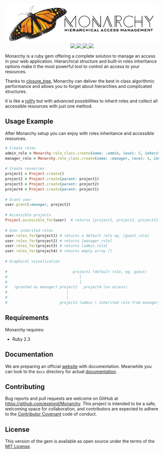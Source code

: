 <p align="center">
  <img src="monarchy.png?raw=true" alt="Sublime's custom image"/>
  <a href="https://travis-ci.org/Exelord/Monarchy">
    <img src="https://travis-ci.org/Exelord/Monarchy.svg?branch=master">
  </a>
  <a href="https://gemnasium.com/github.com/Exelord/Monarchy">
    <img src="https://gemnasium.com/badges/github.com/Exelord/Monarchy.svg">
  </a>
  <a href="https://gitter.im/Exelord/Monarchy?utm_source=badge&utm_medium=badge&utm_campaign=pr-badge">
    <img src="https://badges.gitter.im/Exelord/Monarchy.svg">
  </a>
  <a href="https://codeclimate.com/github/Exelord/Monarchy">
    <img src="https://codeclimate.com/github/Exelord/Monarchy/badges/gpa.svg">
  </a>
</p>

Monarchy is a ruby gem offering a complete solution to manage an access in your web application.
Hierarchical structure and built-in roles inheritance options make it the most powerful tool to control an access to your resources.

Thanks to [closure_tree](https://github.com/mceachen/closure_tree), Monarchy can deliver the best in class algorithmic performance and allows you to forget about hierarchies and complicated structures.

It is like a [rolify](https://github.com/RolifyCommunity/rolify) but with advanced possibilities to inherit roles and collect all accessible resources with just one method.

## Usage Example
After Monarchy setup you can enjoy with roles inheritance and accessible resources.

```ruby
# Create roles
admin_role = Monarchy.role_class.create(name: :admin, level: 5, inherited: true)
manager_role = Monarchy.role_class.create(name: :manager, level: 4, inherited_role: admin_role, inherited: true)

# Create resources
project1 = Project.create()
project2 = Project.create(parent: project1)
project3 = Project.create(parent: project2)
project4 = Project.create(parent: project1)

# Grant user
user.grant(:manager, project2)

# Accessible projects
Project.accessible_for(user)  # returns [project1, project2, project3]

# User inherited roles
user.roles_for(project1) # returns a default role eg. [guest_role]
user.roles_for(project2) # returns [manager_role]
user.roles_for(project3) # returns [admin_role]
user.roles_for(project4) # returns empty array []

# Graphical visualization

#                              project1 (default role, eg. guest)
#                                 |
#                                 |
#   (granted as manager) project2   project4 (no access)
#                           |
#                           |
#                        project3 (admin | inherited role from manager_role)
```

## Requirements
Monarchy requires:
  - Ruby 2.3

## Documentation
We are preparing an official [website][5c7e0096] with documentation.
Meanwhile you can look to the `docs` directory for actual [documentation](https://github.com/Exelord/Monarchy/tree/master/docs).

## Contributing

Bug reports and pull requests are welcome on GitHub at https://github.com/exelord/Monarchy. This project is intended to be a safe, welcoming space for collaboration, and contributors are expected to adhere to the [Contributor Covenant](contributor-covenant.org) code of conduct.

## License

This version of the gem is available as open source under the terms of the [MIT License](http://opensource.org/licenses/MIT).

[5c7e0096]: https://exelord.github.io/Monarchy/ "Monarchy Website"
